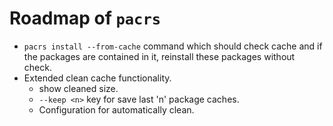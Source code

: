 # Roadmap of `pacrs`

- `pacrs install --from-cache` command which should check cache and if the
  packages are contained in it, reinstall these packages without check.
- Extended clean cache functionality.
  - show cleaned size.
  - `--keep <n>` key for save last 'n' package caches.
  - Configuration for automatically clean.
